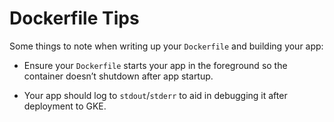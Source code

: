 # Dockerfile Tips

Some things to note when writing up your `Dockerfile` and building your app:

-   Ensure your `Dockerfile` starts your app in the foreground so the container doesn’t shutdown after app startup.

-   Your app should log to `stdout`/`stderr` to aid in debugging it after deployment to GKE.



<!-- ##DOCS-SOURCER-START
{"sourcePlugin":"Service Catalog Reference","hash":"c121ac93f85d2c3b89477dd0aae0e320"}
##DOCS-SOURCER-END -->
